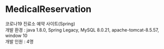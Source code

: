 # MedicalReservation
코로나19 진료소 예약 사이트(Spring)<br />
개발 환경 : java 1.8.0, Spring Legacy, MySQL 8.0.21, apache-tomcat-8.5.57, window 10<br />
개발 인원 : 4명 <br />
